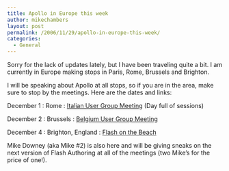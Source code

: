 ```yaml
---
title: Apollo in Europe this week
author: mikechambers
layout: post
permalink: /2006/11/29/apollo-in-europe-this-week/
categories:
  - General
---
```



Sorry for the lack of updates lately, but I have been traveling quite a bit. I am currently in Europe making stops in Paris, Rome, Brussels and Brighton.

I will be speaking about Apollo at all stops, so if you are in the area, make sure to stop by the meetings. Here are the dates and links:

December 1 : Rome : [Italian User Group Meeting][1] (Day full of sessions)

December 2 : Brussels : [Belgium User Group Meeting][2]

December 4 : Brighton, England : [Flash on the Beach][3]

Mike Downey (aka Mike #2) is also here and will be giving sneaks on the next version of Flash Authoring at all of the meetings (two Mike&#8217;s for the price of one!).

 [1]: http://www.actionscript.it/showEvent.cfm?id=67
 [2]: http://mmug.be/
 [3]: http://www.flashonthebeach.com/